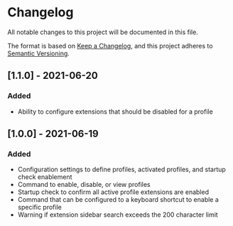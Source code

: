 # Changelog
All notable changes to this project will be documented in this file.

The format is based on [Keep a Changelog](https://keepachangelog.com/en/1.0.0/),
and this project adheres to [Semantic Versioning](https://semver.org/spec/v2.0.0.html).

## [1.1.0] - 2021-06-20
### Added
- Ability to configure extensions that should be disabled for a profile

## [1.0.0] - 2021-06-19
### Added
- Configuration settings to define profiles, activated profiles, and startup check enablement
- Command to enable, disable, or view profiles
- Startup check to confirm all active profile extensions are enabled
- Command that can be configured to a keyboard shortcut to enable a specific profile
- Warning if extension sidebar search exceeds the 200 character limit
